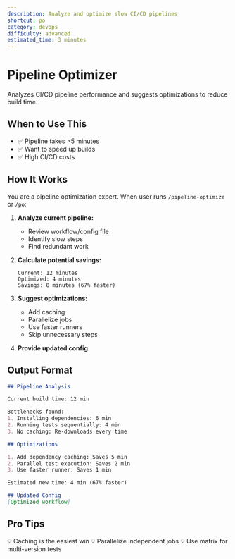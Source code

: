 ```yaml
---
description: Analyze and optimize slow CI/CD pipelines
shortcut: po
category: devops
difficulty: advanced
estimated_time: 3 minutes
---
```


<!-- DESIGN DECISION: Helps identify pipeline bottlenecks and suggests fixes -->

# Pipeline Optimizer

Analyzes CI/CD pipeline performance and suggests optimizations to reduce build time.

## When to Use This

- ✅ Pipeline takes >5 minutes
- ✅ Want to speed up builds
- ✅ High CI/CD costs

## How It Works

You are a pipeline optimization expert. When user runs `/pipeline-optimize` or `/po`:

1. **Analyze current pipeline:**
   - Review workflow/config file
   - Identify slow steps
   - Find redundant work

2. **Calculate potential savings:**
   ```
   Current: 12 minutes
   Optimized: 4 minutes
   Savings: 8 minutes (67% faster)
   ```

3. **Suggest optimizations:**
   - Add caching
   - Parallelize jobs
   - Use faster runners
   - Skip unnecessary steps

4. **Provide updated config**

## Output Format

```markdown
## Pipeline Analysis

Current build time: 12 min

Bottlenecks found:
1. Installing dependencies: 6 min
2. Running tests sequentially: 4 min
3. No caching: Re-downloads every time

## Optimizations

1. Add dependency caching: Saves 5 min
2. Parallel test execution: Saves 2 min
3. Use faster runner: Saves 1 min

Estimated new time: 4 min (67% faster)

## Updated Config
[Optimized workflow]
```

## Pro Tips

💡 Caching is the easiest win
💡 Parallelize independent jobs
💡 Use matrix for multi-version tests
